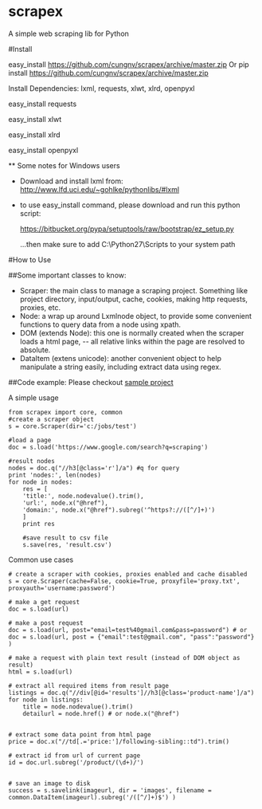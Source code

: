 scrapex
=======

A simple web scraping lib for Python

#Install

easy_install https://github.com/cungnv/scrapex/archive/master.zip
Or
pip install https://github.com/cungnv/scrapex/archive/master.zip

Install Dependencies: lxml, requests, xlwt, xlrd, openpyxl

easy_install requests

easy_install xlwt

easy_install xlrd

easy_install openpyxl

** Some notes for Windows users
- Download and install lxml from:
http://www.lfd.uci.edu/~gohlke/pythonlibs/#lxml

- to use easy_install command, please download and run this python script:

	https://bitbucket.org/pypa/setuptools/raw/bootstrap/ez_setup.py

	...then make sure to add C:\Python27\Scripts to your system path

#How to Use

##Some important classes to know:
- Scraper: the main class to manage a scraping project. Something like project directory, input/output, cache, cookies, making http requests, proxies, etc.
- Node: a wrap up around Lxmlnode object, to provide some convenient functions to query data from a node using xpath.
- DOM (extends Node): this one is normally created when the scraper loads a html page, -- all relative links within the page are resolved to absolute.
- DataItem (extens unicode): another convenient object to help manipulate a string easily, including extract data using regex.

##Code example:
Please checkout [sample project](https://github.com/cungnv/scrapex/blob/master/sample/gm.py)

A simple usage
```
from scrapex import core, common
#create a scraper object
s = core.Scraper(dir='c:/jobs/test')

#load a page
doc = s.load('https://www.google.com/search?q=scraping')

#result nodes
nodes = doc.q("//h3[@class='r']/a") #q for query
print 'nodes:', len(nodes)
for node in nodes:
	res = [
	'title:', node.nodevalue().trim(),
	'url:', node.x("@href"),
	'domain:', node.x("@href").subreg('^https?://([^/]+)')
	]
	print res

	#save result to csv file
	s.save(res, 'result.csv')

```

Common use cases

```
# create a scraper with cookies, proxies enabled and cache disabled
s = core.Scraper(cache=False, cookie=True, proxyfile='proxy.txt', proxyauth='username:password')

# make a get request
doc = s.load(url)

# make a post request
doc = s.load(url, post="email=test%40gmail.com&pass=password") # or doc = s.load(url, post = {"email":test@gmail.com", "pass":"password"} )

# make a request with plain text result (instead of DOM object as result)
html = s.load(url)

# extract all required items from result page
listings = doc.q("//div[@id='results']//h3[@class='product-name']/a")
for node in listings:
	title = node.nodevalue().trim()
	detailurl = node.href() # or node.x("@href")
	

# extract some data point from html page
price = doc.x("//td[.='price:']/following-sibling::td").trim()

# extract id from url of current page
id = doc.url.subreg('/product/(\d+)/')


# save an image to disk
success = s.savelink(imageurl, dir = 'images', filename = common.DataItem(imageurl).subreg('/([^/]+)$') )


```









